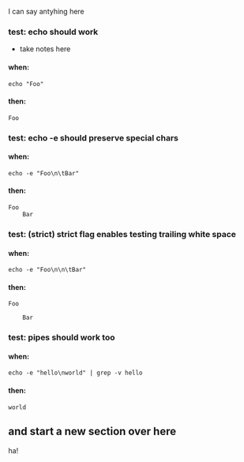 I can say antyhing here

### test: echo should work
- take notes here
#### when:
	echo "Foo"


#### then:
	Foo
	

### test: echo -e should preserve special chars
#### when:
	echo -e "Foo\n\tBar"


#### then:
	Foo
		Bar
	

### test: (strict) strict flag enables testing trailing white space
#### when:
	echo -e "Foo\n\n\tBar"


#### then: 
	Foo
	
		Bar
	



### test: pipes should work too
#### when:
	echo -e "hello\nworld" | grep -v hello


#### then:
	world
	


## and start a new section over here
ha!
